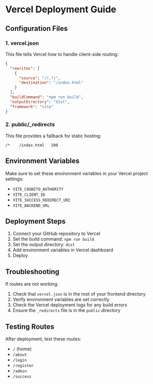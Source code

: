 # Vercel Deployment Guide

## Configuration Files

### 1. vercel.json
This file tells Vercel how to handle client-side routing:

```json
{
  "rewrites": [
    {
      "source": "/(.*)",
      "destination": "/index.html"
    }
  ],
  "buildCommand": "npm run build",
  "outputDirectory": "dist",
  "framework": "vite"
}
```

### 2. public/_redirects
This file provides a fallback for static hosting:

```
/*    /index.html   200
```

## Environment Variables

Make sure to set these environment variables in your Vercel project settings:

- `VITE_COGNITO_AUTHORITY`
- `VITE_CLIENT_ID`
- `VITE_SUCCESS_REDIRECT_URI`
- `VITE_BACKEND_URL`

## Deployment Steps

1. Connect your GitHub repository to Vercel
2. Set the build command: `npm run build`
3. Set the output directory: `dist`
4. Add environment variables in Vercel dashboard
5. Deploy

## Troubleshooting

If routes are not working:

1. Check that `vercel.json` is in the root of your frontend directory
2. Verify environment variables are set correctly
3. Check the Vercel deployment logs for any build errors
4. Ensure the `_redirects` file is in the `public` directory

## Testing Routes

After deployment, test these routes:
- `/` (home)
- `/about`
- `/login`
- `/register`
- `/admin`
- `/success` 